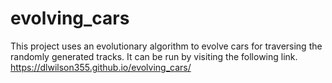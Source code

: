 # evolving_cars
This project uses an evolutionary algorithm to evolve cars for traversing the randomly generated tracks.
It can be run by visiting the following link.
https://dlwilson355.github.io/evolving_cars/

